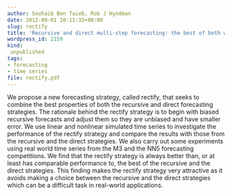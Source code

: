 ```yaml
---
author: Souhaib Ben Taieb, Rob J Hyndman
date: 2012-09-01 20:11:33+00:00
slug: rectify
title: 'Recursive and direct multi-step forecasting: the best of both worlds'
wordpress_id: 2159
kind:
 unpublished
tags:
- forecasting
- time series
file: rectify.pdf
---
```


We propose a new forecasting strategy, called rectify, that seeks to combine the best properties of both the recursive and direct forecasting strategies. The rationale behind the rectify strategy is to begin with biased recursive forecasts and adjust them so they are unbiased and have smaller error. We use linear and nonlinear simulated time series to investigate the performance of the rectify strategy and compare the results with those from the recursive and the direct strategies. We also carry out some experiments using real world time series from the M3 and the NN5 forecasting competitions. We find that the rectify strategy is always better than, or at least has comparable performance to, the best of the recursive and the direct strategies. This finding makes the rectify strategy very attractive as it avoids making a choice between the recursive and the direct strategies which can be a difficult task in real-world applications.
